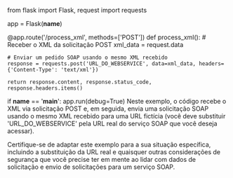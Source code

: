 
from flask import Flask, request
import requests

app = Flask(__name__)

@app.route('/process_xml', methods=['POST'])
def process_xml():
    # Receber o XML da solicitação POST
    xml_data = request.data

    # Enviar um pedido SOAP usando o mesmo XML recebido
    response = requests.post('URL_DO_WEBSERVICE', data=xml_data, headers={'Content-Type': 'text/xml'})

    return response.content, response.status_code, response.headers.items()

if __name__ == '__main__':
    app.run(debug=True)
Neste exemplo, o código recebe o XML via solicitação POST e, em seguida, envia uma solicitação SOAP usando o mesmo XML recebido para uma URL fictícia (você deve substituir 'URL_DO_WEBSERVICE' pela URL real do serviço SOAP que você deseja acessar).

Certifique-se de adaptar este exemplo para a sua situação específica, incluindo a substituição da URL real e quaisquer outras considerações de segurança que você precise ter em mente ao lidar com dados de solicitação e envio de solicitações para um serviço SOAP.





